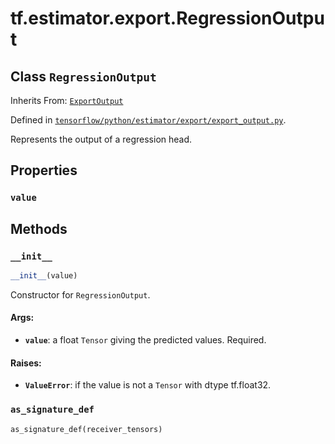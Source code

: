 <div itemscope itemtype="http://developers.google.com/ReferenceObject">
<meta itemprop="name" content="tf.estimator.export.RegressionOutput" />
<meta itemprop="property" content="value"/>
<meta itemprop="property" content="__init__"/>
<meta itemprop="property" content="as_signature_def"/>
</div>

# tf.estimator.export.RegressionOutput

## Class `RegressionOutput`

Inherits From: [`ExportOutput`](../../../tf/estimator/export/ExportOutput.md)



Defined in [`tensorflow/python/estimator/export/export_output.py`](https://www.tensorflow.org/code/tensorflow/python/estimator/export/export_output.py).

Represents the output of a regression head.

## Properties

<h3 id="value"><code>value</code></h3>





## Methods

<h3 id="__init__"><code>__init__</code></h3>

``` python
__init__(value)
```

Constructor for `RegressionOutput`.

#### Args:

* <b>`value`</b>: a float `Tensor` giving the predicted values.  Required.


#### Raises:

* <b>`ValueError`</b>: if the value is not a `Tensor` with dtype tf.float32.

<h3 id="as_signature_def"><code>as_signature_def</code></h3>

``` python
as_signature_def(receiver_tensors)
```





